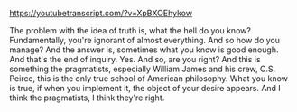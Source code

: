 https://youtubetranscript.com/?v=XpBXOEhykow

 The problem with the idea of truth is, what the hell do you know? Fundamentally, you're ignorant of almost everything. And so how do you manage? And the answer is, sometimes what you know is good enough. And that's the end of inquiry. Yes. And so, are you right? And this is something the pragmatists, especially William James and his crew, C.S. Peirce, this is the only true school of American philosophy. What you know is true, if when you implement it, the object of your desire appears. And I think the pragmatists, I think they're right.